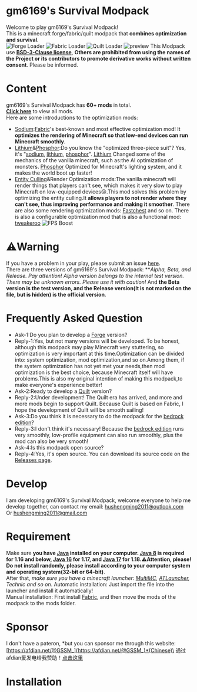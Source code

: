 gm6169's Survival Modpack
====
Welcome to play gm6169's Survival Modpack!\
This is a minecraft forge/fabric/quilt modpack that **combines optimization and survival**.\
![Forge Loader](https://s1.ax1x.com/2022/06/26/jAHaAU.jpg)
![Fabric Loader](https://s1.ax1x.com/2022/06/26/jA7zm6.jpg)
![Quilt Loader](https://s1.ax1x.com/2022/06/26/jAHRAO.jpg)
![preview](https://s1.ax1x.com/2022/06/20/Xvilpn.jpg)
This Modpack use [**BSD-3-Clause license**](https://github.com/gm6169/gm6169_s_Survival_Modpack/blob/main/LICENSE), **Others are prohibited from using the names of the Project or its contributors to promote derivative works without written consent**. Please be informed.
# Content
gm6169's Survival Modpack has **60+ mods** in total.\
[**Click here**](https://github.com/gm6169/gm6169_s_Survival_Modpack/blob/main/modlist.md) to view all mods.\
Here are some introductions to the optimization mods:
* [Sodium](https://www.curseforge.com/minecraft/mc-mods/sodium):[Fabric](https://fabricmc.net/)'s best-known and most effective optimization mod! It **optimizes the rendering of Minecraft so that low-end devices can run Minecraft smoothly**.
* [Lithium](https://www.curseforge.com/minecraft/mc-mods/lithium)&[Phosphor](https://www.curseforge.com/minecraft/mc-mods/phosphor):Do you know the "optimized three-piece suit"? Yes, it's "[sodium](https://www.curseforge.com/minecraft/mc-mods/sodium), [lithium](https://www.curseforge.com/minecraft/mc-mods/lithium), [phosphor](https://www.curseforge.com/minecraft/mc-mods/phosphor)". [Lithium](https://www.curseforge.com/minecraft/mc-mods/lithium) Changed some of the mechanics of the vanilla minecraft, such as:the AI optimization of monsters. [Phosphor](https://www.curseforge.com/minecraft/mc-mods/phosphor) Optimized for Minecraft's lighting system, and it makes the world boot up faster!
* [Entity Culling](https://www.curseforge.com/minecraft/mc-mods/entityculling)&Render Optimization mods:The vanilla minecraft will render things that players can't see, which makes it very slow to play Minecraft on low-equipped devices:pensive:.This mod solves this problem by optimizing the entity culling.It **allows players to not render where they can't see, thus improving performance and making it smoother**. There are also some rendering optimization mods: [Fastchest](https://www.curseforge.com/minecraft/mc-mods/fastchest) and so on. There is also a configurable optimization mod that is also a functional mod: [tweakeroo](https://www.curseforge.com/minecraft/mc-mods/tweakeroo)
![FPS Boost](https://s1.ax1x.com/2022/06/22/jpaORU.jpg)
# ⚠️Warning
If you have a problem in your play, please submit an issue [here](https://github.com/gm6169/gm6169_s_Survival_Modpack/issues).\
There are three versions of gm6169's Survival Modpack: ***Alpha, Beta, and Release.
Pay attention! Alpha version belongs to the internal test version. There may be unknown errors. Please use it with caution!* And **the Beta version is the test version, and the Release version(It is not marked on the file, but is hidden) is the official version**.
# Frequently Asked Question
* Ask-1:Do you plan to develop a [Forge](https://files.minecraftforge.net/net/minecraftforge/forge/) version?
* Reply-1:Yes, but not many versions will be developed. To be honest, although this modpack may play Minecraft very stuttering, so optimization is very important at this time.Optimization can be divided into: system optimization, mod optimization,and so on.Among them, if the system optimization has not yet met your needs,then mod optimization is the best choice, because Minecraft itself will have problems.This is also my original intention of making this modpack,to make everyone's experience better!
* Ask-2:Ready to develop a [Quilt](https://quiltmc.org/) version?
* Reply-2:Under development! The Quilt era has arrived, and more and more mods begin to support Quilt. Because Quilt is based on Fabric, I hope the development of Quilt will be smooth sailing!
* Ask-3:Do you think it is necessary to do the modpack for the [bedrock edition](https://www.minecraft.net/zh-hans/store/minecraft-java-bedrock-edition-pc)?
* Reply-3:I don't think it's necessary! Because the [bedrock edition](https://www.minecraft.net/zh-hans/store/minecraft-java-bedrock-edition-pc) runs very smoothly, low-profile equipment can also run smoothly, plus the mod can also be very smooth!
* Ask-4:Is this modpack open source?
* Reply-4:Yes, it's open source. You can download its source code on the [Releases page](https://github.com/gm6169/gm6169_s_Survival_Modpack/releases).
# Develop
I am developing gm6169's Survival Modpack, welcome everyone to help me develop together, can contact my email: hushengming2011@outlook.com\
Or hushengming2011@gmail.com
# Requirement
Make sure **you have [Java](https://www.java.com) installed on your computer. [Java 8](https://www.java.com/download) is required for 1.16 and below, [Java 16](https://www.oracle.com/java/technologies/javase/jdk16-archive-downloads.html) for 1.17, and [Java 17](https://www.oracle.com/java/technologies/javase/jdk17-archive-downloads.html) for 1.18.:warning:Attention, please! Do not install randomly, please install according to your computer system and operating system(32-bit or 64-bit)**.\
After that, *make sure you have a minecraft launcher: [MultiMC](https://multimc.org/), [ATLauncher](https://atlauncher.com/), Technic and so on*.
Automatic installation: Just import the file into the launcher and install it automatically!\
Manual installation: First install [Fabric](https://fabricmc.net/), and then move the mods of the modpack to the mods folder.
# Sponsor
I don't have a pateron, *but you can sponsor me through this website:[https://afdian.net/@GSSM_](https://afdian.net/@GSSM_)*(Chinese)\
通过afdian爱发电给我赞助！[点击这里](https://afdian.net/@GSSM_)
# Installation
